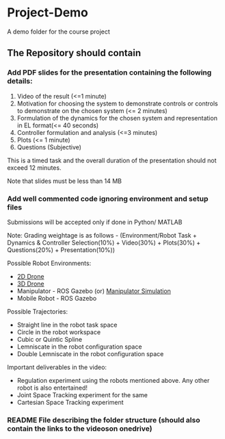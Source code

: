 # Project-Demo
A demo folder for the course project

## The Repository should contain

### Add PDF slides for the presentation containing the following details:

1. Video of the result (<=1 minute)
2. Motivation for choosing the system to demonstrate controls or controls to demonstrate on the chosen system (<= 2 minutes)
3. Formulation of the dynamics for the chosen system and representation in EL format(<= 40 seconds)
4. Controller formulation and analysis (<=3 minutes)
5. Plots (<= 1 minute)
6. Questions (Subjective)

This is a timed task and the overall duration of the presentation should not exceed 12 minutes.

Note that slides must be less than 14 MB

### Add well commented code ignoring environment and setup files

Submissions will be accepted only if done in Python/ MATLAB

Note: Grading weightage is as follows - (Environment/Robot Task + Dynamics & Controller Selection(10%) + Video(30%) + Plots(30%) + Questions(20%) + Presentation(10%))

Possible Robot Environments:
- [2D Drone](https://cookierobotics.com/052/)
- [3D Drone](https://github.com/arachakonda/gym-quad/tree/dfa9f2266cd503f2ce61ff13b00e70b3d194ffbd)
- Manipulator - ROS Gazebo (or) [Manipulator Simulation](https://github.com/arachakonda/SIMULATIONS/tree/main/mujoco_exploration/sessions/4_controls_and_trajectory_tracking)
- Mobile Robot - ROS Gazebo

Possible Trajectories:

- Straight line in the robot task space
- Circle in the robot workspace
- Cubic or Quintic Spline
- Lemniscate in the robot configuration space
- Double Lemniscate in the robot configuration space

Important deliverables in the video:

- Regulation experiment using the robots mentioned above. Any other robot is also entertained!
- Joint Space Tracking experiment for the same
- Cartesian Space Tracking experiment


### README File describing the folder structure (should also contain the links to the videoson onedrive)


